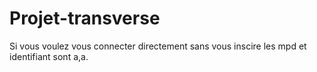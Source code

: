 # Projet-transverse
Si vous voulez vous connecter directement sans vous inscire les mpd et identifiant sont a,a.
